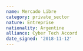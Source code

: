 ```yaml
---
name: Mercado Libre
category: private_sector
nature: Entreprise
nationality: Argentine
alliance: Cyber Tech Accord
date_signed: '2018-11-12'
---
```

    